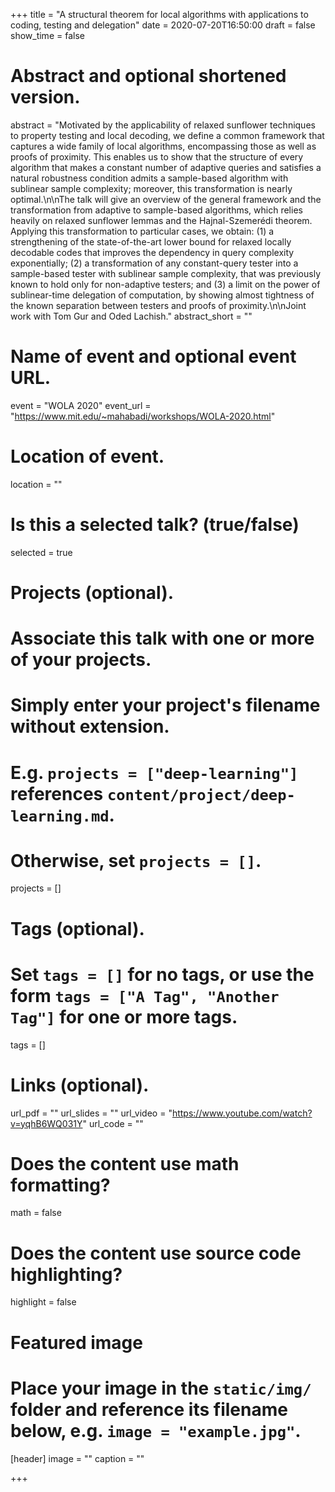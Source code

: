 +++
title = "A structural theorem for local algorithms with applications to coding, testing and delegation"
date = 2020-07-20T16:50:00
draft = false
show_time = false

# Abstract and optional shortened version.
abstract = "Motivated by the applicability of relaxed sunflower techniques to property testing and local decoding, we define a common framework that captures a wide family of local algorithms, encompassing those as well as proofs of proximity. This enables us to show that the structure of every algorithm that makes a constant number of adaptive queries and satisfies a natural robustness condition admits a sample-based algorithm with sublinear sample complexity; moreover, this transformation is nearly optimal.\n\nThe talk will give an overview of the general framework and the transformation from adaptive to sample-based algorithms, which relies heavily on relaxed sunflower lemmas and the Hajnal-Szemerédi theorem. Applying this transformation to particular cases, we obtain: (1) a strengthening of the state-of-the-art lower bound for relaxed locally decodable codes that improves the dependency in query complexity exponentially; (2) a transformation of any constant-query tester into a sample-based tester with sublinear sample complexity, that was previously known to hold only for non-adaptive testers; and (3) a limit on the power of sublinear-time delegation of computation, by showing almost tightness of the known separation between testers and proofs of proximity.\n\nJoint work with Tom Gur and Oded Lachish."
abstract_short = ""

# Name of event and optional event URL.
event = "WOLA 2020"
event_url = "https://www.mit.edu/~mahabadi/workshops/WOLA-2020.html"

# Location of event.
location = ""

# Is this a selected talk? (true/false)
selected = true

# Projects (optional).
#   Associate this talk with one or more of your projects.
#   Simply enter your project's filename without extension.
#   E.g. `projects = ["deep-learning"]` references `content/project/deep-learning.md`.
#   Otherwise, set `projects = []`.
projects = []

# Tags (optional).
#   Set `tags = []` for no tags, or use the form `tags = ["A Tag", "Another Tag"]` for one or more tags.
tags = []

# Links (optional).
url_pdf = ""
url_slides = ""
url_video = "https://www.youtube.com/watch?v=yqhB6WQ031Y"
url_code = ""

# Does the content use math formatting?
math = false

# Does the content use source code highlighting?
highlight = false

# Featured image
# Place your image in the `static/img/` folder and reference its filename below, e.g. `image = "example.jpg"`.
[header]
image = ""
caption = ""

+++
